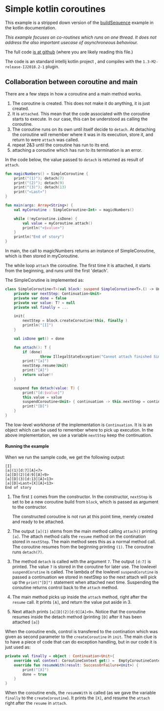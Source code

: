 # Simple kotlin coroutines

This example is a stripped down version of the [buildSequence](https://github.com/Kotlin/kotlin-coroutines/blob/master/examples/sequence/buildSequence.kt) example in the kotlin documentation.

*This example focuses on co-routines which runs on one thread. It does not address the also important usecase of asynchroneous behaviour.*

The full code [is at github](https://github.com/KaspersKotlinRamblings/SimpleCoroutineExample) (where you are likely reading this file.)

The code is an standard intellij kotlin project , and compiles with the `1.3-M2-release-IJ2018.2-1` plugin.

## Collaboration between coroutine and main

There are a few steps in how a coroutine and a main method works. 

1. The coroutine is created. This does not make it do anything, it is just created.
2. It is `attached`. This mean that the code associated with the coroutine starts to execute. In our case, this can be understood as calling the coroutine.
3. The coroutine runs on its own until itself decide to `detach`. At detaching the coroutine will remember where it was in its execution, store it, and return to were `attach` was called.
4. repeat 2&3 until the coroutine has run to its end.
5. attaching a coroutine which has run to its termination is an error.

In the code below, the value passed to `detach` is returned as result of `attach`.

```kotlin
fun magicNumbers() = SimpleCoroutine {
    print("(1)"); detach(7)
    print("(2)"); detach(9)
    print("(3)"); detach(13)
    print("«Last»")
}

fun main(args: Array<String>) {
    val myCoroutine : SimpleCoroutine<Int> = magicNumbers()

    while (!myCoroutine.isDone) {
        val value = myCoroutine.attach()
        println("<$value>")
    }
    println("End of story")
}
```

In main, the call to magicNumbers returns an instance of SimpleCoroutine, which is then stored in myCoroutine.

The while loop `attach` the coroutine. The first time it is attached, it starts from the beginning, and runs until the first 'detach'.

The SimpleCorutine is implemented as:

```kotlin
class SimpleCoroutine<T>(val block: suspend SimpleCoroutine<T>.() -> Unit) {
    private var nextStep: Continuation<Unit>
    private var done = false
    private var value: T? = null
    private val finally = ...

    init{
        nextStep = block.createCoroutine(this, finally )
        println("[I]")
    }

    val isDone get() = done

    fun attach(): T {
        if (done)
                throw IllegalStateException("Cannot attach finished SimpleCoroutine")
        print("[a]")
        nextStep.resume(Unit)
        print("[A]")
        return value!!
    }

    suspend fun detach(value: T) {
        print("[d:$value]")
        this.value = value
        suspendCoroutine<Unit> { continuation -> this.nextStep = continuation }
        print("[D]")
    }
}
```

The low-level workhorse of the implementation is `Continuation`. It is is an object which can be used to remember where to pick up execution. In the above implementation, we use a variable `nextStep` keep the continuation.

#### Running the example
When we run the sample code, we get the following output:

```
[I]
[a](1)[d:7][A]<7>
[a][D](2)[d:9][A]<9>
[a][D](3)[d:13][A]<13>
[a][D]«Last»[X][A]<13>
End of story
```

1. The first `I` comes from the constructor. In the constructor, `nextStep` is set to be a new coroutine build from `block`, which is passed as argument to the contructor.

    The constructed coroutine is not run at this point time, merely created and ready to be attached.

2. The output `[a](1)` stems from the main method calling `attach()` printing `[a]`. The attach method calls the `resume` method on the contination stored in `nextStep`. The main method sees this as a normal method call. The coroutine resumes from the beginning printing `(1)`. The coroutine runs `detach(7)`.

3. The method `detach` is called with the argument `7`. The output `[d:7]` is printed. The value `7` is stored in the coroutine for later use. The lowlevel `suspendCorutine` is called. The lambda of the lowlevel `suspendCorutine` is passed a continuation we stored in nextStep so the next attach will pick up the `print("[D]")` statement when attached next time. Suspending the coroutine returns control back to the `attach` method.
4. The main method picks up inside the `attach` method, right after the `resume` call. It prints `[A]`, and return the value put aside in 3.
5. Next attach prints `[a][D](2)[d:9][A]<9>`. Notice that the coroutine resumes inside the detach method (printing `[D]` after it has been attached `[a]`)

When the coroutine ends, control is transfered to the contination which was given as second parameter to the `createCoroutine` in `init`. The main clue is to have a piece of code that can do exception handling, but in our code it is just used as:

```kotlin
private val finally = object : Continuation<Unit>{
	override val context: CoroutineContext get() =  EmptyCoroutineContext
	override fun resumeWith(result: SuccessOrFailure<Unit>) {
		print("[X]")
		done = true
	}
}
```

When the coroutine ends, the `resumeWith` is called (as we gave the variable `finally` to the `createCoroutine`). It prints the `[X]`, and resume the `attach` right after the `resume` in `attach`.
